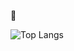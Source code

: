 🌱


<!--
**herzliyaaa/herzliyaaa** is a ✨ _special_ ✨ repository because its `README.md` (this file) appears on your GitHub profile.

Here are some ideas to get you started:

- 🔭 I’m currently working on ...
- 🌱 I’m currently learning ...
- 👯 I’m looking to collaborate on ...
- 🤔 I’m looking for help with ...
- 💬 Ask me about ...
- 📫 How to reach me: ...
- 😄 Pronouns: ...
- ⚡ Fun fact: ...
-->


![Top Langs](https://github-readme-stats.vercel.app/api/top-langs/?username=herzliyaaa&theme=chartreuse-dark&layout=compact&card_width=345&langs_count=10)

<!-- ![Herzliyaaa's GitHub stats](https://github-readme-stats.vercel.app/api?username=herzliyaaa&theme=chartreuse-dark&show_icons=true) -->





